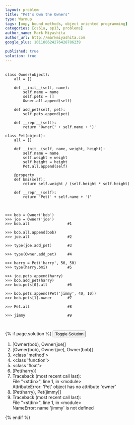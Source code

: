 ```yaml
---
layout: problem
title: "Pet's Own the Owners"
type: Warmup
tags: [oop, bound methods, object oriented programming]
categories: [cs61a, sp13, problems]
author_name: Mark Miyashita
author_url: http://markmiyashita.com
google_plus: 101180624276428786239

published: true
solution: true
---
```

<p>
  
</p>

<pre>
  <code class="prettyprint">
class Owner(object):
    all = []

    def __init__(self, name):
        self.name = name
        self.pets = []
        Owner.all.append(self)

    def add_pet(self, pet):
        self.pets.append(pet)

    def __repr__(self):
        return 'Owner(' + self.name + ')'

class Pet(object):
    all = []

    def __init__(self, name, weight, height):
        self.name = name
        self.weight = weight
        self.height = height
        Pet.all.append(self)

    @property
    def bmi(self):
        return self.weight / (self.height * self.height)

    def __repr__(self):
        return 'Pet(' + self.name + ')'
  </code>
</pre>

<pre>
  <code class="prettyprint">
>>> bob = Owner('bob')
>>> joe = Owner('joe')
>>> bob.all                 #1

>>> bob.all.append(bob)
>>> joe.all                 #2

>>> type(joe.add_pet)       #3

>>> type(Owner.add_pet)     #4

>>> harry = Pet('harry', 50, 50)
>>> type(harry.bmi)         #5

>>> joe.pets.append(harry)
>>> bob.add_pet(harry)
>>> bob.pets[0].all         #6

>>> bob.pets.append(Pet('jimmy', 40, 10))
>>> bob.pets[1].owner       #7

>>> Pet.all                 #8

>>> jimmy                   #9

  </code>
</pre>

{% if page.solution %}
<button onclick="toggleSolution()">Toggle Solution</button>

<div class="solution">
  <ol>
    <li>[Owner(bob), Owner(joe)]</li>
    <li>[Owner(bob), Owner(joe), Owner(bob)]</li>
    <li>&lt;class 'method'&gt;</li>
    <li>&lt;class 'function'&gt;</li>
    <li>&lt;class 'float'&gt;</li>
    <li>[Pet(harry)]</li>
    <li>
      Traceback (most recent call last): <br>
      File "&lt;stdin&gt;", line 1, in &lt;module&gt; <br>
      AttributeError: 'Pet' object has no attribute 'owner'
    </li>
    <li>[Pet(harry), Pet(jimmy)]</li>
    <li>
      Traceback (most recent call last): <br>
      File "&lt;stdin&gt;", line 1, in &lt;module&gt; <br>
      NameError: name 'jimmy' is not defined
    </li>
  </ol>
  
  <p>
    
  </p>
</div>
{% endif %}
